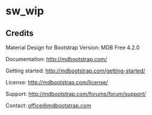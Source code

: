 # sw_wip


## Credits
Material Design for Bootstrap
Version: MDB Free 4.2.0

Documentation:
http://mdbootstrap.com/

Getting started:
http://mdbootstrap.com/getting-started/

License:
http://mdbootstrap.com/license/

Support:
http://mdbootstrap.com/forums/forum/support/

Contact:
office@mdbootstrap.com
